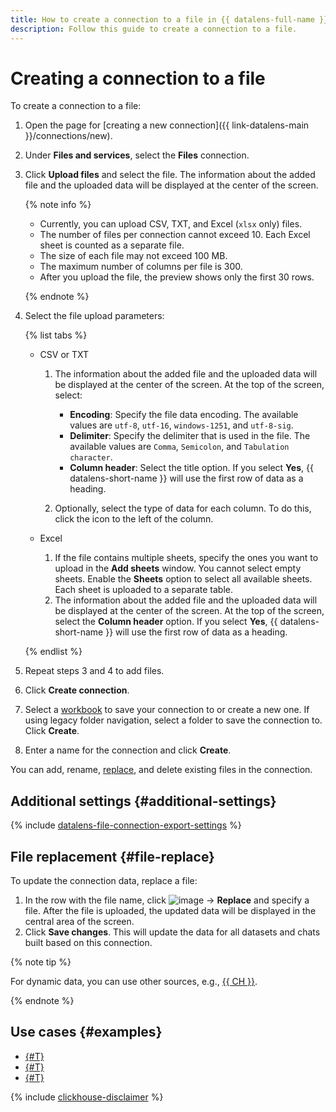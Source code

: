 ```yaml
---
title: How to create a connection to a file in {{ datalens-full-name }}
description: Follow this guide to create a connection to a file.
---
```


# Creating a connection to a file

To create a connection to a file:

1. Open the page for [creating a new connection]({{ link-datalens-main }}/connections/new).
1. Under **Files and services**, select the **Files** connection.
1. Click **Upload files** and select the file. The information about the added file and the uploaded data will be displayed at the center of the screen.

   {% note info %}

   * Currently, you can upload CSV, TXT, and Excel (`xlsx` only) files.
   * The number of files per connection cannot exceed 10. Each Excel sheet is counted as a separate file.
   * The size of each file may not exceed 100 MB.
   * The maximum number of columns per file is 300.
   * After you upload the file, the preview shows only the first 30 rows.

   {% endnote %}

1. Select the file upload parameters:

   {% list tabs %}

   - CSV or TXT

     1. The information about the added file and the uploaded data will be displayed at the center of the screen. At the top of the screen, select:

        * **Encoding**: Specify the file data encoding. The available values are `utf-8`, `utf-16`, `windows-1251`, and `utf-8-sig`.
        * **Delimiter**: Specify the delimiter that is used in the file. The available values are `Comma`, `Semicolon`, and `Tabulation character`.
        * **Column header**: Select the title option. If you select **Yes**, {{ datalens-short-name }} will use the first row of data as a heading.

     1. Optionally, select the type of data for each column. To do this, click the icon to the left of the column.

   - Excel

     1. If the file contains multiple sheets, specify the ones you want to upload in the **Add sheets** window. You cannot select empty sheets. Enable the **Sheets** option to select all available sheets. Each sheet is uploaded to a separate table.
     1. The information about the added file and the uploaded data will be displayed at the center of the screen. At the top of the screen, select the **Column header** option. If you select **Yes**, {{ datalens-short-name }} will use the first row of data as a heading.

   {% endlist %}

1. Repeat steps 3 and 4 to add files.
1. Click **Create connection**.


1. Select a [workbook](../../workbooks-collections/index.md) to save your connection to or create a new one. If using legacy folder navigation, select a folder to save the connection to. Click **Create**.


1. Enter a name for the connection and click **Create**.

You can add, rename, [replace](#file-replace), and delete existing files in the connection.

## Additional settings {#additional-settings}

{% include [datalens-file-connection-export-settings](../../../_includes/datalens/operations/datalens-file-connection-export-settings.md) %}

## File replacement {#file-replace}

To update the connection data, replace a file:

1. In the row with the file name, click ![image](../../../_assets/console-icons/ellipsis.svg) → **Replace** and specify a file. After the file is uploaded, the updated data will be displayed in the central area of the screen.
1. Click **Save changes**. This will update the data for all datasets and chats built based on this connection.

{% note tip %}

For dynamic data, you can use other sources, e.g., [{{ CH }}](./create-clickhouse.md).

{% endnote %}


## Use cases {#examples}

* [{#T}](../../tutorials/data-from-csv-visualization.md)
* [{#T}](../../tutorials/data-from-csv-to-public-visualization.md)
* [{#T}](../../tutorials/data-from-ch-visualization.md)


{% include [clickhouse-disclaimer](../../../_includes/clickhouse-disclaimer.md) %}